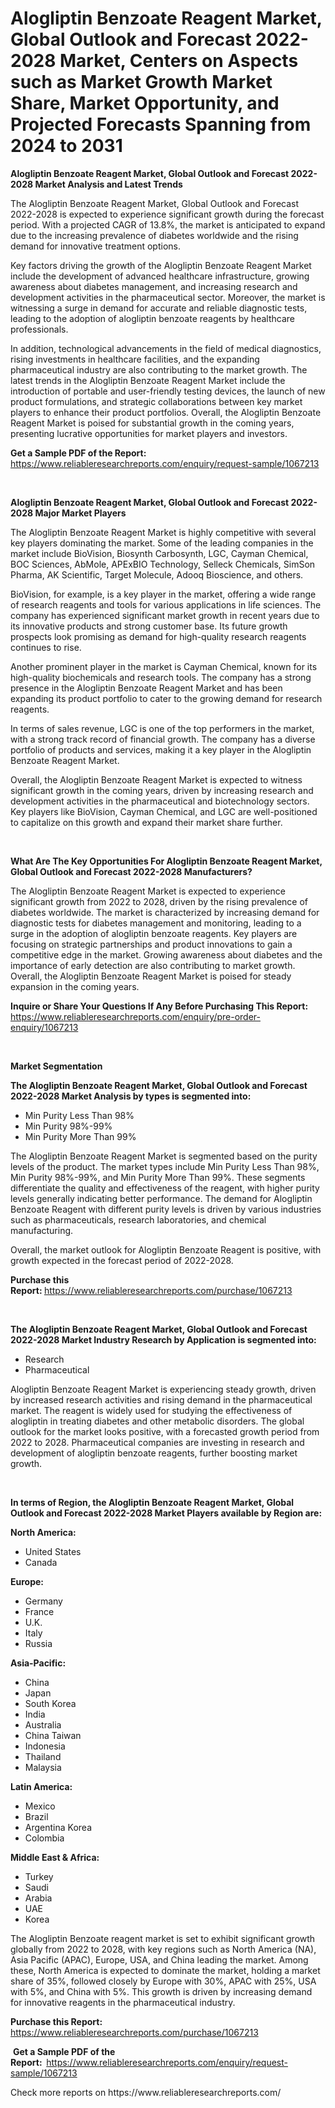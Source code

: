 <p><h1>Alogliptin Benzoate Reagent Market, Global Outlook and Forecast 2022-2028 Market, Centers on Aspects such as Market Growth Market Share, Market Opportunity, and Projected Forecasts Spanning from 2024 to 2031</h1></p><p><strong>Alogliptin Benzoate Reagent Market, Global Outlook and Forecast 2022-2028 Market Analysis and Latest Trends</strong></p>
<p><p>The Alogliptin Benzoate Reagent Market, Global Outlook and Forecast 2022-2028 is expected to experience significant growth during the forecast period. With a projected CAGR of 13.8%, the market is anticipated to expand due to the increasing prevalence of diabetes worldwide and the rising demand for innovative treatment options. </p><p>Key factors driving the growth of the Alogliptin Benzoate Reagent Market include the development of advanced healthcare infrastructure, growing awareness about diabetes management, and increasing research and development activities in the pharmaceutical sector. Moreover, the market is witnessing a surge in demand for accurate and reliable diagnostic tests, leading to the adoption of alogliptin benzoate reagents by healthcare professionals.</p><p>In addition, technological advancements in the field of medical diagnostics, rising investments in healthcare facilities, and the expanding pharmaceutical industry are also contributing to the market growth. The latest trends in the Alogliptin Benzoate Reagent Market include the introduction of portable and user-friendly testing devices, the launch of new product formulations, and strategic collaborations between key market players to enhance their product portfolios. Overall, the Alogliptin Benzoate Reagent Market is poised for substantial growth in the coming years, presenting lucrative opportunities for market players and investors.</p></p>
<p><strong>Get a Sample PDF of the Report:&nbsp;</strong> <a href="https://www.reliableresearchreports.com/enquiry/request-sample/1067213">https://www.reliableresearchreports.com/enquiry/request-sample/1067213</a></p>
<p>&nbsp;</p>
<p><strong>Alogliptin Benzoate Reagent Market, Global Outlook and Forecast 2022-2028 Major Market Players</strong></p>
<p><p>The Alogliptin Benzoate Reagent Market is highly competitive with several key players dominating the market. Some of the leading companies in the market include BioVision, Biosynth Carbosynth, LGC, Cayman Chemical, BOC Sciences, AbMole, APExBIO Technology, Selleck Chemicals, SimSon Pharma, AK Scientific, Target Molecule, Adooq Bioscience, and others.</p><p>BioVision, for example, is a key player in the market, offering a wide range of research reagents and tools for various applications in life sciences. The company has experienced significant market growth in recent years due to its innovative products and strong customer base. Its future growth prospects look promising as demand for high-quality research reagents continues to rise.</p><p>Another prominent player in the market is Cayman Chemical, known for its high-quality biochemicals and research tools. The company has a strong presence in the Alogliptin Benzoate Reagent Market and has been expanding its product portfolio to cater to the growing demand for research reagents.</p><p>In terms of sales revenue, LGC is one of the top performers in the market, with a strong track record of financial growth. The company has a diverse portfolio of products and services, making it a key player in the Alogliptin Benzoate Reagent Market.</p><p>Overall, the Alogliptin Benzoate Reagent Market is expected to witness significant growth in the coming years, driven by increasing research and development activities in the pharmaceutical and biotechnology sectors. Key players like BioVision, Cayman Chemical, and LGC are well-positioned to capitalize on this growth and expand their market share further.</p></p>
<p>&nbsp;</p>
<p><strong>What Are The Key Opportunities For Alogliptin Benzoate Reagent Market, Global Outlook and Forecast 2022-2028 Manufacturers?</strong></p>
<p><p>The Alogliptin Benzoate Reagent Market is expected to experience significant growth from 2022 to 2028, driven by the rising prevalence of diabetes worldwide. The market is characterized by increasing demand for diagnostic tests for diabetes management and monitoring, leading to a surge in the adoption of alogliptin benzoate reagents. Key players are focusing on strategic partnerships and product innovations to gain a competitive edge in the market. Growing awareness about diabetes and the importance of early detection are also contributing to market growth. Overall, the Alogliptin Benzoate Reagent Market is poised for steady expansion in the coming years.</p></p>
<p><strong>Inquire or Share Your Questions If Any Before Purchasing This Report:</strong> <a href="https://www.reliableresearchreports.com/enquiry/pre-order-enquiry/1067213">https://www.reliableresearchreports.com/enquiry/pre-order-enquiry/1067213</a></p>
<p>&nbsp;</p>
<p><strong>Market Segmentation</strong></p>
<p><strong>The Alogliptin Benzoate Reagent Market, Global Outlook and Forecast 2022-2028 Market Analysis by types is segmented into:</strong></p>
<p><ul><li>Min Purity Less Than 98%</li><li>Min Purity 98%-99%</li><li>Min Purity More Than 99%</li></ul></p>
<p><p>The Alogliptin Benzoate Reagent Market is segmented based on the purity levels of the product. The market types include Min Purity Less Than 98%, Min Purity 98%-99%, and Min Purity More Than 99%. These segments differentiate the quality and effectiveness of the reagent, with higher purity levels generally indicating better performance. The demand for Alogliptin Benzoate Reagent with different purity levels is driven by various industries such as pharmaceuticals, research laboratories, and chemical manufacturing. </p><p>Overall, the market outlook for Alogliptin Benzoate Reagent is positive, with growth expected in the forecast period of 2022-2028.</p></p>
<p><strong>Purchase this Report:&nbsp;</strong><a href="https://www.reliableresearchreports.com/purchase/1067213">https://www.reliableresearchreports.com/purchase/1067213</a></p>
<p>&nbsp;</p>
<p><strong>The Alogliptin Benzoate Reagent Market, Global Outlook and Forecast 2022-2028 Market Industry Research by Application is segmented into:</strong></p>
<p><ul><li>Research</li><li>Pharmaceutical</li></ul></p>
<p><p>Alogliptin Benzoate Reagent Market is experiencing steady growth, driven by increased research activities and rising demand in the pharmaceutical market. The reagent is widely used for studying the effectiveness of alogliptin in treating diabetes and other metabolic disorders. The global outlook for the market looks positive, with a forecasted growth period from 2022 to 2028. Pharmaceutical companies are investing in research and development of alogliptin benzoate reagents, further boosting market growth.</p></p>
<p>&nbsp;</p>
<p><strong>In terms of Region, the Alogliptin Benzoate Reagent Market, Global Outlook and Forecast 2022-2028 Market Players available by Region are:</strong></p>
<p>
    <p> <strong> North America: </strong>
        <ul>
            <li>United States</li>
            <li>Canada</li>
        </ul>
        </p> 
    <p> <strong> Europe: </strong>
        <ul>
            <li>Germany</li>
            <li>France</li>
            <li>U.K.</li>
            <li>Italy</li>
            <li>Russia</li>
        </ul>
        </p> 
    <p> <strong> Asia-Pacific: </strong>
        <ul>
            <li>China</li>
            <li>Japan</li>
            <li>South Korea</li>
            <li>India</li>
            <li>Australia</li>
            <li>China Taiwan</li>
            <li>Indonesia</li>
            <li>Thailand</li>
            <li>Malaysia</li>
        </ul>
        </p> 
    <p> <strong> Latin America: </strong>
        <ul>
            <li>Mexico</li>
            <li>Brazil</li>
            <li>Argentina Korea</li>
            <li>Colombia</li>
        </ul>
        </p> 
    <p> <strong> Middle East & Africa: </strong>
        <ul>
            <li>Turkey</li>
            <li>Saudi</li>
            <li>Arabia</li>
            <li>UAE</li>
            <li>Korea</li>
        </ul>
    </p>
    </p>
<p><p>The Alogliptin Benzoate reagent market is set to exhibit significant growth globally from 2022 to 2028, with key regions such as North America (NA), Asia Pacific (APAC), Europe, USA, and China leading the market. Among these, North America is expected to dominate the market, holding a market share of 35%, followed closely by Europe with 30%, APAC with 25%, USA with 5%, and China with 5%. This growth is driven by increasing demand for innovative reagents in the pharmaceutical industry.</p></p>
<p><strong>Purchase this Report: </strong><a href="https://www.reliableresearchreports.com/purchase/1067213">https://www.reliableresearchreports.com/purchase/1067213</a></p>
<p>&nbsp;<strong>Get a Sample PDF of the Report:&nbsp;&nbsp;</strong><a href="https://www.reliableresearchreports.com/enquiry/request-sample/1067213">https://www.reliableresearchreports.com/enquiry/request-sample/1067213</a></p>
<p><strong></strong></p>
<p>Check more reports on https://www.reliableresearchreports.com/</p>